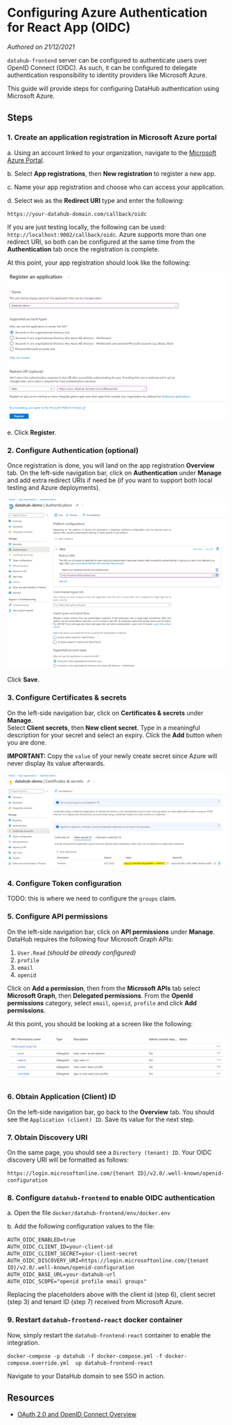 # Configuring Azure Authentication for React App (OIDC)
*Authored on 21/12/2021*

`datahub-frontend` server can be configured to authenticate users over OpenID Connect (OIDC). As such, it can be configured to
delegate authentication responsibility to identity providers like Microsoft Azure.

This guide will provide steps for configuring DataHub authentication using Microsoft Azure.

## Steps

### 1. Create an application registration in Microsoft Azure portal

a. Using an account linked to your organization, navigate to the [Microsoft Azure Portal](https://portal.azure.com).

b. Select **App registrations**, then **New registration** to register a new app.

c. Name your app registration and choose who can access your application.

d. Select `Web` as the **Redirect URI** type and enter the following:
```
https://your-datahub-domain.com/callback/oidc
```
If you are just testing locally, the following can be used: `http://localhost:9002/callback/oidc`.
Azure supports more than one redirect URI, so both can be configured at the same time from the **Authentication** tab once the registration is complete.

At this point, your app registration should look like the following:

![azure-setup-app-registration](img/azure-setup-app-registration.png)

e. Click **Register**.

### 2. Configure Authentication (optional)

Once registration is done, you will land on the app registration **Overview** tab.  On the left-side navigation bar, click on **Authentication** under **Manage** and add extra redirect URIs if need be (if you want to support both local testing and Azure deployments).

![azure-setup-authentication](img/azure-setup-authentication.png)

Click **Save**.

### 3. Configure Certificates & secrets

On the left-side navigation bar, click on **Certificates & secrets** under **Manage**.  
Select **Client secrets**, then **New client secret**.  Type in a meaningful description for your secret and select an expiry.  Click the **Add** button when you are done.

**IMPORTANT:** Copy the `value` of your newly create secret since Azure will never display its value afterwards.

![azure-setup-certificates-secrets](img/azure-setup-certificates-secrets.png)

### 4. Configure Token configuration

TODO: this is where we need to configure the `groups` claim.

### 5. Configure API permissions

On the left-side navigation bar, click on **API permissions** under **Manage**.  DataHub requires the following four Microsoft Graph APIs:

1. `User.Read` *(should be already configured)*
2. `profile`
3. `email`
4. `openid`

Click on **Add a permission**, then from the **Microsoft APIs** tab select **Microsoft Graph**, then **Delegated permissions**.  From the **OpenId permissions** category, select `email`, `openid`, `profile` and click **Add permissions**.

At this point, you should be looking at a screen like the following:

![azure-setup-api-permissions](img/azure-setup-api-permissions.png)

### 6. Obtain Application (Client) ID

On the left-side navigation bar, go back to the **Overview** tab.  You should see the `Application (client) ID`. Save its value for the next step.

### 7. Obtain Discovery URI

On the same page, you should see a `Directory (tenant) ID`. Your OIDC discovery URI will be formatted as follows:

```
https://login.microsoftonline.com/{tenant ID}/v2.0/.well-known/openid-configuration
```

### 8. Configure `datahub-frontend` to enable OIDC authentication

a. Open the file `docker/datahub-frontend/env/docker.env`

b. Add the following configuration values to the file:

```
AUTH_OIDC_ENABLED=true
AUTH_OIDC_CLIENT_ID=your-client-id
AUTH_OIDC_CLIENT_SECRET=your-client-secret
AUTH_OIDC_DISCOVERY_URI=https://login.microsoftonline.com/{tenant ID}/v2.0/.well-known/openid-configuration
AUTH_OIDC_BASE_URL=your-datahub-url
AUTH_OIDC_SCOPE="openid profile email groups"
```

Replacing the placeholders above with the client id (step 6), client secret (step 3) and tenant ID (step 7) received from Microsoft Azure.

### 9. Restart `datahub-frontend-react` docker container

Now, simply restart the `datahub-frontend-react` container to enable the integration.

```
docker-compose -p datahub -f docker-compose.yml -f docker-compose.override.yml  up datahub-frontend-react
```

Navigate to your DataHub domain to see SSO in action.

## Resources
- [OAuth 2.0 and OpenID Connect Overview](https://developer.okta.com/docs/concepts/oauth-openid/)